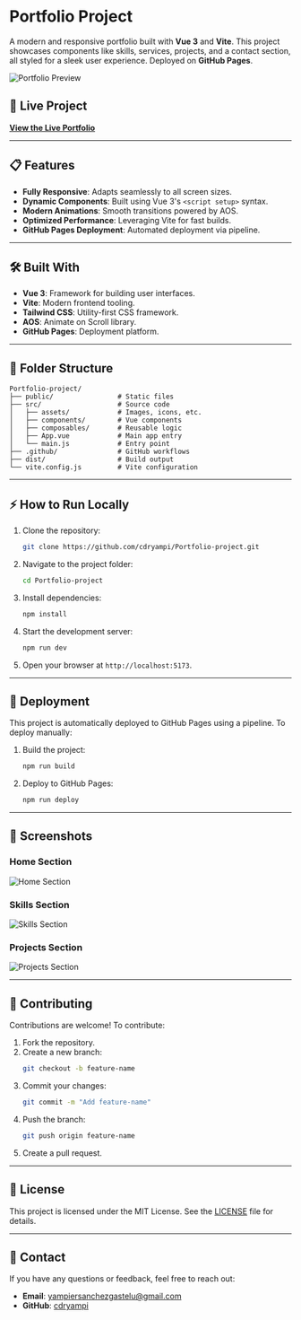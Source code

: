 # Portfolio Project

A modern and responsive portfolio built with **Vue 3** and **Vite**. This project showcases components like skills, services, projects, and a contact section, all styled for a sleek user experience. Deployed on **GitHub Pages**.

![Portfolio Preview](https://via.placeholder.com/1200x600?text=Portfolio+Preview)

## 🚀 Live Project

[**View the Live Portfolio**](https://cdryampi.github.io/Portfolio-project/)

---

## 📋 Features

- **Fully Responsive**: Adapts seamlessly to all screen sizes.
- **Dynamic Components**: Built using Vue 3's `<script setup>` syntax.
- **Modern Animations**: Smooth transitions powered by AOS.
- **Optimized Performance**: Leveraging Vite for fast builds.
- **GitHub Pages Deployment**: Automated deployment via pipeline.

---

## 🛠️ Built With

- **Vue 3**: Framework for building user interfaces.
- **Vite**: Modern frontend tooling.
- **Tailwind CSS**: Utility-first CSS framework.
- **AOS**: Animate on Scroll library.
- **GitHub Pages**: Deployment platform.

---

## 📂 Folder Structure

```
Portfolio-project/
├── public/                # Static files
├── src/                   # Source code
│   ├── assets/            # Images, icons, etc.
│   ├── components/        # Vue components
│   ├── composables/       # Reusable logic
│   ├── App.vue            # Main app entry
│   └── main.js            # Entry point
├── .github/               # GitHub workflows
├── dist/                  # Build output
└── vite.config.js         # Vite configuration
```

---

## ⚡ How to Run Locally

1. Clone the repository:

   ```bash
   git clone https://github.com/cdryampi/Portfolio-project.git
   ```

2. Navigate to the project folder:

   ```bash
   cd Portfolio-project
   ```

3. Install dependencies:

   ```bash
   npm install
   ```

4. Start the development server:

   ```bash
   npm run dev
   ```

5. Open your browser at `http://localhost:5173`.

---

## 🌟 Deployment

This project is automatically deployed to GitHub Pages using a pipeline. To deploy manually:

1. Build the project:

   ```bash
   npm run build
   ```

2. Deploy to GitHub Pages:
   ```bash
   npm run deploy
   ```

---

## 📸 Screenshots

### Home Section

![Home Section](https://via.placeholder.com/800x400?text=Home+Section)

### Skills Section

![Skills Section](https://via.placeholder.com/800x400?text=Skills+Section)

### Projects Section

![Projects Section](https://via.placeholder.com/800x400?text=Projects+Section)

---

## 🤝 Contributing

Contributions are welcome! To contribute:

1. Fork the repository.
2. Create a new branch:
   ```bash
   git checkout -b feature-name
   ```
3. Commit your changes:
   ```bash
   git commit -m "Add feature-name"
   ```
4. Push the branch:
   ```bash
   git push origin feature-name
   ```
5. Create a pull request.

---

## 📝 License

This project is licensed under the MIT License. See the [LICENSE](LICENSE) file for details.

---

## 📧 Contact

If you have any questions or feedback, feel free to reach out:

- **Email**: yampiersanchezgastelu@gmail.com
- **GitHub**: [cdryampi](https://github.com/cdryampi)
